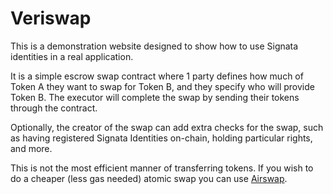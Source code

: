 # Veriswap

This is a demonstration website designed to show how to use Signata identities in a real application.

It is a simple escrow swap contract where 1 party defines how much of Token A they want to swap for Token B, and they specify who will provide Token B. The executor will complete the swap by sending their tokens through the contract.

Optionally, the creator of the swap can add extra checks for the swap, such as having registered Signata Identities on-chain, holding particular rights, and more.

This is not the most efficient manner of transferring tokens. If you wish to do a cheaper (less gas needed) atomic swap you can use [Airswap](https://www.airswap.io/).
